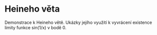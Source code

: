 # Heineho věta

Demonstrace k Heineho větě. Ukázky jejího využití k vyvrácení existence limity funkce sin(1/x) v bodě 0.
